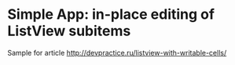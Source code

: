 # Simple App: in-place editing  of ListView subitems
Sample for article http://devpractice.ru/listview-with-writable-cells/ 
